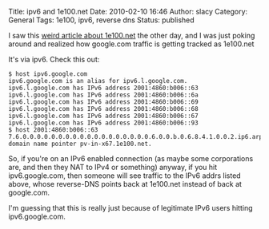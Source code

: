 Title: ipv6 and 1e100.net
Date: 2010-02-10 16:46
Author: slacy
Category: General
Tags: 1e100, ipv6, reverse dns
Status: published

I saw this [weird article about
1e100.net](http://www.seroundtable.com/archives/021639.html) the other
day, and I was just poking around and realized how google.com traffic is
getting tracked as 1e100.net

It's via ipv6. Check this out:

    $ host ipv6.google.com
    ipv6.google.com is an alias for ipv6.l.google.com.
    ipv6.l.google.com has IPv6 address 2001:4860:b006::63
    ipv6.l.google.com has IPv6 address 2001:4860:b006::6a
    ipv6.l.google.com has IPv6 address 2001:4860:b006::69
    ipv6.l.google.com has IPv6 address 2001:4860:b006::68
    ipv6.l.google.com has IPv6 address 2001:4860:b006::67
    ipv6.l.google.com has IPv6 address 2001:4860:b006::93
    $ host 2001:4860:b006::63
    7.6.0.0.0.0.0.0.0.0.0.0.0.0.0.0.0.0.0.0.6.0.0.b.0.6.8.4.1.0.0.2.ip6.arpa domain name pointer pv-in-x67.1e100.net.

So, if you're on an IPv6 enabled connection (as maybe some corporations
are, and then they NAT to IPv4 or something) anyway, if you hit
ipv6.google.com, then someone will see traffic to the IPv6 addrs listed
above, whose reverse-DNS points back at 1e100.net instead of back at
google.com.

I'm guessing that this is really just because of legitimate IPv6 users
hitting ipv6.google.com.
